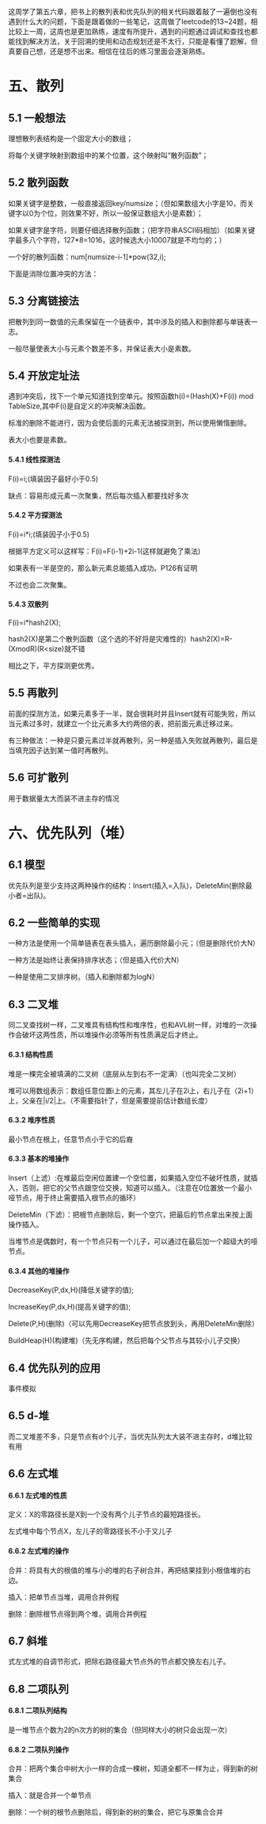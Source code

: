 这周学了第五六章，把书上的散列表和优先队列的相关代码跟着敲了一遍倒也没有遇到什么大的问题，下面是跟着做的一些笔记，这周做了leetcode的13~24题，相比较上一周，这周也是更加熟练，速度有所提升，遇到的问题通过调试和查找也都能找到解决方法，关于回溯的使用和动态规划还是不太行，只能是看懂了题解，但真要自己想，还是想不出来。相信在往后的练习里面会逐渐熟练。

# 五、散列

## 5.1 一般想法

理想散列表结构是一个固定大小的数组；

将每个关键字映射到数组中的某个位置，这个映射叫“散列函数”；

## 5.2 散列函数

如果关键字是整数，一般直接返回key/numsize；（但如果数组大小字是10，而关键字以0为个位，则效果不好，所以一般保证数组大小是素数）；

如果关键字是字符，则要仔细选择散列函数；（把字符串ASCII码相加）（如果关键字最多八个字符，127*8=1016，这时候选大小10007就是不均匀的；）

一个好的散列函数：num[numsize-i-1]*pow(32,i);

下面是消除位置冲突的方法：

## 5.3 分离链接法

把散列到同一数值的元素保留在一个链表中，其中涉及的插入和删除都与单链表一志。

一般尽量使表大小与元素个数差不多，并保证表大小是素数。

## 5.4 开放定址法

遇到冲突后，找下一个单元知道找到空单元。按照函数h(i)=(Hash(X)+F(i)) mod TableSize,其中F(i)是自定义的冲突解决函数。

标准的删除不能进行，因为会使后面的元素无法被探测到，所以使用懒惰删除。

表大小也要是素数。

#### 5.4.1 线性探测法

F(i)=i;(填装因子最好小于0.5)

缺点：容易形成元素一次聚集，然后每次插入都要找好多次

#### 5.4.2 平方探测法

F(i)=i*i;(填装因子小于0.5)

根据平方定义可以这样写：F(i)=F(i-1)+2i-1(这样就避免了乘法)

如果表有一半是空的，那么新元素总能插入成功。P126有证明

不过也会二次聚集。

#### 5.4.3 双散列

F(i)=i*hash2(X);

hash2(X)是第二个散列函数（这个选的不好将是灾难性的）hash2(X)=R-(XmodR)(R<size)就不错

相比之下，平方探测更优秀。

## 5.5 再散列

前面的探测方法，如果元素多于一半，就会很耗时并且Insert就有可能失败，所以当元素过多时，就建立一个比元素多大约两倍的表，把前面元素迁移过来。

有三种做法：一种是只要元素过半就再散列，另一种是插入失败就再散列，最后是当填充因子达到某一值时再散列。

## 5.6 可扩散列

用于数据量太大而装不进主存的情况



# 六、优先队列（堆）

## 6.1 模型

优先队列是至少支持这两种操作的结构：Insert(插入=入队)，DeleteMin(删除最小者=出队)。

## 6.2 一些简单的实现

一种方法是使用一个简单链表在表头插入，遍历删除最小元；（但是删除代价大N）

一种方法是始终让表保持排序状态；（但是插入代价大N）

一种是使用二叉排序树。（插入和删除都为logN）

## 6.3 二叉堆

同二叉查找树一样，二叉堆具有结构性和堆序性，也和AVL树一样，对堆的一次操作会破坏这两性质，所以堆操作必须等所有性质满足后才终止。

#### 6.3.1 结构性质

堆是一棵完全被填满的二叉树（底层从左到右不一定满）（也叫完全二叉树）

堆可以用数组表示：数组任意位置i上的元素，其左儿子在2i上，右儿子在（2i+1）上，父亲在|i/2|上。（不需要指针了，但是需要提前估计数组长度）

#### 6.3.2 堆序性质

最小节点在根上，任意节点小于它的后裔

#### 6.3.3 基本的堆操作

Insert（上滤）:在堆最后空闲位置建一个空位置，如果插入空位不破坏性质，就插入，否则，把它的父节点跟空位交换，知道可以插入。（注意在0位置放一个最小哑节点，用于终止需要插入根节点的循环）

DeleteMin（下滤）：把根节点删除后，剩一个空穴，把最后的节点拿出来按上面操作插入。

当堆节点是偶数时，有一个节点只有一个儿子，可以通过在最后加一个超级大的哑节点。

#### 6.3.4 其他的堆操作

DecreaseKey(P,dx,H)(降低关键字的值);

IncreaseKey(P,dx,H)(提高关键字的值);

Delete(P,H)(删除)（可以先用DecreaseKey把节点放到头，再用DeleteMin删除）

BuildHeap(H)(构建堆)（先无序构建，然后把每个父节点与其较小儿子交换）

## 6.4 优先队列的应用

事件模拟

## 6.5 d-堆

而二叉堆差不多，只是节点有d个儿子，当优先队列太大装不进主存时，d堆比较有用

## 6.6 左式堆

#### 6.6.1 左式堆的性质

定义：X的零路径长是X到一个没有两个儿子节点的最短路径长。

左式堆中每个节点X，左儿子的零路径长不小于又儿子

#### 6.6.2 左式堆的操作

合并：将具有大的根值的堆与小的堆的右子树合并，再把结果挂到小根值堆的右边。

插入：把单节点当堆，调用合并例程

删除：删除根节点得到两个堆，调用合并例程

## 6.7 斜堆

式左式堆的自调节形式，把除右路径最大节点外的节点都交换左右儿子。

## 6.8 二项队列

#### 6.8.1 二项队列结构

是一堆节点个数为2的n次方的树的集合（但同样大小的树只会出现一次）

#### 6.8.2 二项队列操作

合并：把两个集合中树大小一样的合成一棵树，知道全都不一样为止，得到新的树集合

插入：就是合并一个单节点

删除：一个树的根节点删除后，得到新的树的集合，把它与原集合合并
